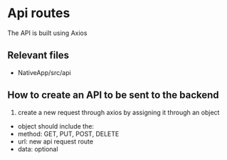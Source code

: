 # Api routes
The API is built using Axios    

## Relevant files 
- NativeApp/src/api

## How to create an API to be sent to the backend
1. create a new request through axios by assigning it through an object 
- object should include the:
- method: GET, PUT, POST, DELETE
- url: new api request route
- data: optional 